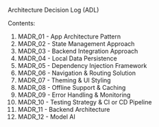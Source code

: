 Architecture Decision Log (ADL)

Contents:

1. MADR_01 - App Architecture Pattern
1. MADR_02 - State Management Approach
1. MADR_03 - Backend Integration Approach
1. MADR_04 - Local Data Persistence
1. MADR_05 - Dependency Injection Framework
1. MADR_06 - Navigation & Routing Solution
1. MADR_07 - Theming & UI Styling
1. MADR_08 - Offline Support & Caching
1. MADR_09 - Error Handling & Monitoring
1. MADR_10 - Testing Strategy & CI or CD Pipeline
1. MADR_11 - Backend Architecture
1. MADR_12 - Model AI
